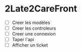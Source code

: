# 2Late2CareFront

- [ ] Creer les modèles
- [ ] Creer les controleurs 
- [ ] Creer une connexion
- [ ] Taper l'api
- [ ] Afficher un ticket
